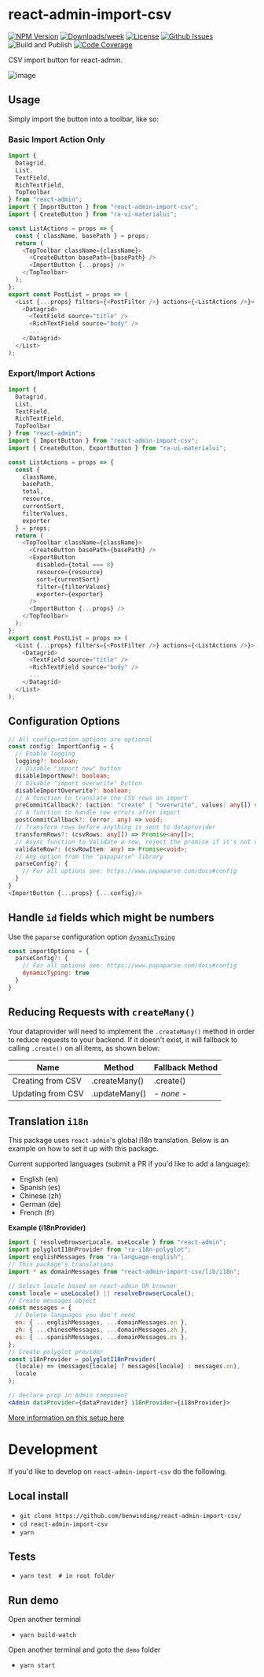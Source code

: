 # react-admin-import-csv
<!-- [START badges] -->
[![NPM Version](https://img.shields.io/npm/v/react-admin-import-csv.svg)](https://www.npmjs.com/package/react-admin-import-csv) 
[![Downloads/week](https://img.shields.io/npm/dm/react-admin-import-csv.svg)](https://www.npmjs.com/package/react-admin-import-csv) 
[![License](https://img.shields.io/npm/l/react-admin-import-csv.svg)](https://github.com/benwinding/react-admin-import-csv/blob/master/LICENSE) 
[![Github Issues](https://img.shields.io/github/issues/benwinding/react-admin-import-csv.svg)](https://github.com/benwinding/react-admin-import-csv)
![Build and Publish](https://github.com/benwinding/react-admin-import-csv/workflows/Build%20and%20Publish/badge.svg)
[![Code Coverage](https://raw.githubusercontent.com/benwinding/react-admin-import-csv/master/coverage/badge-lines.svg?sanitize=true)](./coverage/coverage-summary.json)
<!-- [END badges] -->

CSV import button for react-admin.

![image](https://user-images.githubusercontent.com/11782590/93659721-83622e00-fa87-11ea-90c4-650aecf60a6a.gif)

## Usage

Simply import the button into a toolbar, like so:

### Basic Import Action Only

``` js
import {
  Datagrid,
  List,
  TextField,
  RichTextField,
  TopToolbar
} from "react-admin";
import { ImportButton } from "react-admin-import-csv";
import { CreateButton } from "ra-ui-materialui";

const ListActions = props => {
  const { className, basePath } = props;
  return (
    <TopToolbar className={className}>
      <CreateButton basePath={basePath} />
      <ImportButton {...props} />
    </TopToolbar>
  );
};
export const PostList = props => (
  <List {...props} filters={<PostFilter />} actions={<ListActions />}>
    <Datagrid>
      <TextField source="title" />
      <RichTextField source="body" />
      ...
    </Datagrid>
  </List>
);
```

### Export/Import Actions

``` js
import {
  Datagrid,
  List,
  TextField,
  RichTextField,
  TopToolbar
} from "react-admin";
import { ImportButton } from "react-admin-import-csv";
import { CreateButton, ExportButton } from "ra-ui-materialui";

const ListActions = props => {
  const { 
    className, 
    basePath, 
    total, 
    resource, 
    currentSort, 
    filterValues, 
    exporter 
  } = props;
  return (
    <TopToolbar className={className}>
      <CreateButton basePath={basePath} />
      <ExportButton
        disabled={total === 0}
        resource={resource}
        sort={currentSort}
        filter={filterValues}
        exporter={exporter}
      />
      <ImportButton {...props} />
    </TopToolbar>
  );
};
export const PostList = props => (
  <List {...props} filters={<PostFilter />} actions={<ListActions />}>
    <Datagrid>
      <TextField source="title" />
      <RichTextField source="body" />
      ...
    </Datagrid>
  </List>
);
```

## Configuration Options

``` typescript
// All configuration options are optional
const config: ImportConfig = {
  // Enable logging
  logging?: boolean;
  // Disable "import new" button 
  disableImportNew?: boolean;
  // Disable "import overwrite" button 
  disableImportOverwrite?: boolean;
  // A function to translate the CSV rows on import 
  preCommitCallback?: (action: "create" | "overwrite", values: any[]) => Promise<any[]>;
  // A function to handle row errors after import
  postCommitCallback?: (error: any) => void;
  // Transform rows before anything is sent to dataprovider
  transformRows?: (csvRows: any[]) => Promise<any[]>;
  // Async function to Validate a row, reject the promise if it's not valid
  validateRow?: (csvRowItem: any) => Promise<void>;
  // Any option from the "papaparse" library 
  parseConfig?: {
    // For all options see: https://www.papaparse.com/docs#config
  }
}
<ImportButton {...props} {...config}/>
```

## Handle `id` fields which might be numbers

Use the `paparse` configuration option [`dynamicTyping`](https://www.papaparse.com/docs)

``` js
const importOptions = {
  parseConfig?: {
    // For all options see: https://www.papaparse.com/docs#config
    dynamicTyping: true
  }
}
```

## Reducing Requests with `createMany()`

Your dataprovider will need to implement the `.createMany()` method in order to reduce requests to your backend. If it doesn't exist, it will fallback to calling `.create()` on all items, as shown below:

| Name | Method | Fallback Method | 
|---------|-----------|---------------------|
| Creating from CSV | .createMany()  | .create()    |           
| Updating from CSV | .updateMany()  | *- none -* |

## Translation `i18n`

This package uses `react-admin`'s global i18n translation. Below is an example on how to set it up with this package.

Current supported languages (submit a PR if you'd like to add a language):
- English (en)
- Spanish (es)
- Chinese (zh)
- German (de) 
- French (fr) 

**Example (i18nProvider)**

``` jsx
import { resolveBrowserLocale, useLocale } from "react-admin";
import polyglotI18nProvider from "ra-i18n-polyglot";
import englishMessages from "ra-language-english";
// This package's translations
import * as domainMessages from "react-admin-import-csv/lib/i18n";

// Select locale based on react-admin OR browser
const locale = useLocale() || resolveBrowserLocale();
// Create messages object
const messages = {
  // Delete languages you don't need
  en: { ...englishMessages, ...domainMessages.en },
  zh: { ...chineseMessages, ...domainMessages.zh },
  es: { ...spanishMessages, ...domainMessages.es },
};
// Create polyglot provider
const i18nProvider = polyglotI18nProvider(
  (locale) => (messages[locale] ? messages[locale] : messages.en),
  locale
);

// declare prop in Admin component
<Admin dataProvider={dataProvider} i18nProvider={i18nProvider}>
```
[More information on this setup here](https://marmelab.com/react-admin/Translation.html)

# Development

If you'd like to develop on `react-admin-import-csv` do the following.

## Local install
- `git clone https://github.com/benwinding/react-admin-import-csv/`
- `cd react-admin-import-csv`
- `yarn`

## Tests
- `yarn test  # in root folder`

## Run demo
Open another terminal

- `yarn build-watch`

Open another terminal and goto the `demo` folder
- `yarn start`
